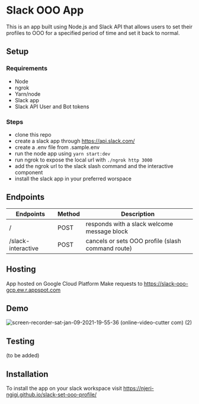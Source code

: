 # Slack OOO App
This is an app built using Node.js and Slack API that allows users to set their profiles to OOO for a specified period of time and set it back to normal.

## Setup
### Requirements
- Node
- ngrok
- Yarn/node
- Slack app
- Slack API User and Bot tokens

### Steps
- clone this repo
- create a slack app through https://api.slack.com/
- create a .env file from .sample.env
- run the node app using `yarn start:dev`
- run ngrok to expose the local url with `./ngrok http 3000`
- add the ngrok url to the slack slash command and the interactive component
- install the slack app in your preferred worspace

## Endpoints
| Endpoints                 | Method  | Description                                         |
|---------------------------|---------|-----------------------------------------------------|
|  /                        | POST    | responds with a slack welcome message block         |
|  /slack-interactive       | POST    | cancels or sets OOO profile (slash command route)   | 


## Hosting
App hosted on Google Cloud Platform
Make requests to https://slack-ooo-gcp.ew.r.appspot.com

## Demo
![screen-recorder-sat-jan-09-2021-19-55-36 (online-video-cutter com) (2)](https://user-images.githubusercontent.com/28973383/104105870-02d76f80-52ba-11eb-9453-51c48edea99e.gif)

## Testing
(to be added)

## Installation
To install the app on your slack workspace visit https://njeri-ngigi.github.io/slack-set-ooo-profile/
